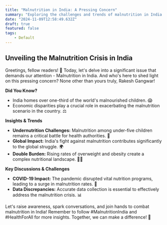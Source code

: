 ```yaml
---
title: "Malnutrition in India: A Pressing Concern"
summary: "Exploring the challenges and trends of malnutrition in India and the need for collective action to address this pressing issue."
date: "2024-11-09T12:58:49.632Z"
draft: true
featured: false
tags:
    - Default
---
```


## Unveiling the Malnutrition Crisis in India

Greetings, fellow readers! 👋 Today, let's delve into a significant issue that demands our attention - Malnutrition in India. And who's here to shed light on this pressing concern? None other than yours truly, Rakesh Gangwar!

**Did You Know?**
- India homes over one-third of the world's malnourished children. 😱
- Economic disparities play a crucial role in exacerbating the malnutrition scenario in the country. ⚖️

**Insights & Trends**
- **Undernutrition Challenges:** Malnutrition among under-five children remains a critical battle for health authorities. 🧒
- **Global Impact:** India's fight against malnutrition contributes significantly to the global struggle. 🌍
- **Double Burden:** Rising rates of overweight and obesity create a complex nutritional landscape. 🍔🥗

**Key Discussions & Challenges**
- **COVID-19 Impact:** The pandemic disrupted vital nutrition programs, leading to a surge in malnutrition rates. 🦠
- **Data Discrepancies:** Accurate data collection is essential to effectively address the malnutrition crisis. 📊

Let's raise awareness, spark conversations, and join hands to combat malnutrition in India! Remember to follow #MalnutritionIndia and #HealthForAll for more insights. Together, we can make a difference! 🌟
